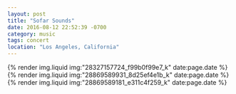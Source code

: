 ```yaml
---
layout: post
title: "Sofar Sounds"
date: 2016-08-12 22:52:39 -0700
category: music
tags: concert
location: "Los Angeles, California"
---
```


{% render img.liquid img:"28327157724_f99b0f99e7_k" date:page.date %}
{% render img.liquid img:"28869589931_8d25ef4e1b_k" date:page.date %}
{% render img.liquid img:"28869589181_e311c4f259_k" date:page.date %}
